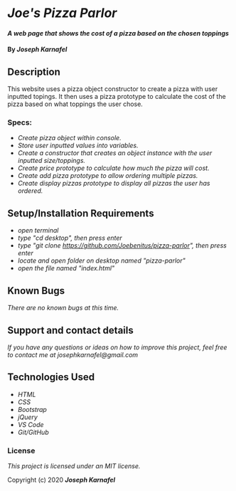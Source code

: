 # _Joe's Pizza Parlor_

#### _A web page that shows the cost of a pizza based on the chosen toppings_

#### By _**Joseph Karnafel**_

## Description

This website uses a pizza object constructor to create a pizza with user inputted topings. It then uses a pizza prototype to calculate the cost of the pizza based on what toppings the user chose.

### Specs:
* _Create pizza object within console._
* _Store user inputted values into variables._
* _Create a constructor that creates an object instance with the user inputted size/toppings._
* _Create price prototype to calculate how much the pizza will cost._
* _Create add pizza prototype to allow ordering multiple pizzas._
* _Create display pizzas prototype to display all pizzas the user has ordered._

## Setup/Installation Requirements

* _open terminal_
* _type "cd desktop", then press enter_
* _type "git clone https://github.com/Joebenitus/pizza-parlor", then press enter_
* _locate and open folder on desktop named "pizza-parlor"_
* _open the file named "index.html"_

## Known Bugs

_There are no known bugs at this time._

## Support and contact details

_If you have any questions or ideas on how to improve this project, feel free to contact me at josephkarnafel@gmail.com_

## Technologies Used

* _HTML_
* _CSS_
* _Bootstrap_
* _jQuery_
* _VS Code_
* _Git/GitHub_

### License

*This project is licensed under an MIT license.*

Copyright (c) 2020 **_Joseph Karnafel_**